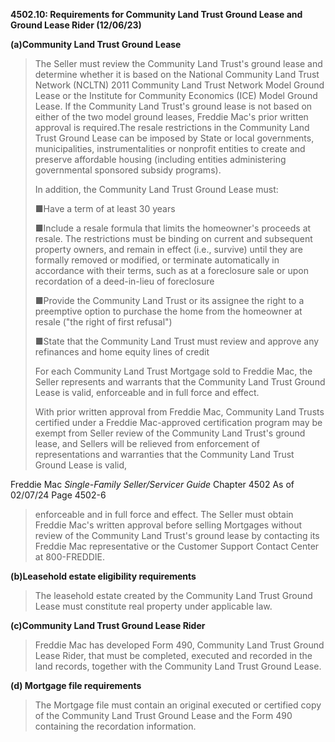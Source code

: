 **4502.10: Requirements for Community Land Trust Ground Lease and Ground
Lease Rider (12/06/23)**

**(a)Community Land Trust Ground Lease**

> The Seller must review the Community Land Trust's ground lease and
> determine whether it is based on the National Community Land Trust
> Network (NCLTN) 2011 Community Land Trust Network Model Ground Lease
> or the Institute for Community Economics (ICE) Model Ground Lease. If
> the Community Land Trust's ground lease is not based on either of the
> two model ground leases, Freddie Mac's prior written approval is
> required.The resale restrictions in the Community Land Trust Ground
> Lease can be imposed by State or local governments, municipalities,
> instrumentalities or nonprofit entities to create and preserve
> affordable housing (including entities administering governmental
> sponsored subsidy programs).
>
> In addition, the Community Land Trust Ground Lease must:
>
> ■Have a term of at least 30 years
>
> ■Include a resale formula that limits the homeowner's proceeds at
> resale. The restrictions must be binding on current and subsequent
> property owners, and remain in effect (i.e., survive) until they are
> formally removed or modified, or terminate automatically in accordance
> with their terms, such as at a foreclosure sale or upon recordation of
> a deed-in-lieu of foreclosure
>
> ■Provide the Community Land Trust or its assignee the right to a
> preemptive option to purchase the home from the homeowner at resale
> ("the right of first refusal")
>
> ■State that the Community Land Trust must review and approve any
> refinances and home equity lines of credit
>
> For each Community Land Trust Mortgage sold to Freddie Mac, the Seller
> represents and warrants that the Community Land Trust Ground Lease is
> valid, enforceable and in full force and effect.
>
> With prior written approval from Freddie Mac, Community Land Trusts
> certified under a Freddie Mac-approved certification program may be
> exempt from Seller review of the Community Land Trust's ground lease,
> and Sellers will be relieved from enforcement of representations and
> warranties that the Community Land Trust Ground Lease is valid,

Freddie Mac *Single-Family Seller/Servicer Guide* Chapter 4502 As of
02/07/24 Page 4502-6

> enforceable and in full force and effect. The Seller must obtain
> Freddie Mac's written approval before selling Mortgages without review
> of the Community Land Trust's ground lease by contacting its Freddie
> Mac representative or the Customer Support Contact Center at
> 800-FREDDIE.

**(b)Leasehold estate eligibility requirements**

> The leasehold estate created by the Community Land Trust Ground Lease
> must constitute real property under applicable law.

**(c)Community Land Trust Ground Lease Rider**

> Freddie Mac has developed Form 490, Community Land Trust Ground Lease
> Rider, that must be completed, executed and recorded in the land
> records, together with the Community Land Trust Ground Lease.

**(d) Mortgage file requirements**

> The Mortgage file must contain an original executed or certified copy
> of the Community Land Trust Ground Lease and the Form 490 containing
> the recordation information.